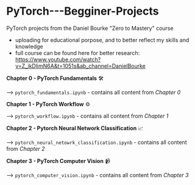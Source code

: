 # PyTorch---Begginer-Projects
PyTorch projects from the Daniel Bourke "Zero to Mastery" course 
* uploading for educational porpose, and to better reflect my skills and knowledge
* full course can be found here for better research: https://www.youtube.com/watch?v=Z_ikDlimN6A&t=1051s&ab_channel=DanielBourke

**Chapter 0 - PyTorch Fundamentals** 🛠

--> `pytorch_fundamentals.ipynb` - contains all content from *Chapter 0*

**Chapter 1 - PyTorch Workflow** ⚙️

--> `pytorch_workflow.ipynb` - contains all content from *Chapter 1*

**Chapter 2 - Pytorch Neural Network Classification** 📈

--> `pytorch_neural_netowrk_classification.ipynb` - contains all content from *Chapter 2*

**Chapter 3 - PyTorch Computer Vision** 📹

--> `pytorch_computer_vision.ipynb` - contains all content from *Chapter 3*
